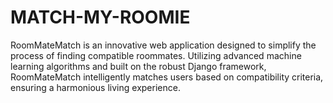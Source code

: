 # MATCH-MY-ROOMIE
RoomMateMatch is an innovative web application designed to simplify the process of finding compatible roommates. Utilizing advanced machine learning algorithms and built on the robust Django framework, RoomMateMatch intelligently matches users based on compatibility criteria, ensuring a harmonious living experience.
